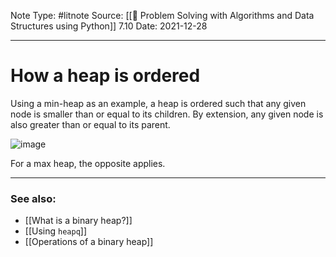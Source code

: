 Note Type: #litnote
Source: [[📖 Problem Solving with Algorithms and Data Structures using Python]] 7.10
Date: 2021-12-28

---
# How a heap is ordered
Using a min-heap as an example, a heap is ordered such that any given node is smaller than or equal to its children. By extension, any given node is also greater than or equal to its parent.

![image](https://runestone.academy/runestone/books/published/pythonds/_images/compTree.png)

For a max heap, the opposite applies.

---
### See also:
- [[What is a binary heap?]]
- [[Using `heapq`]]
- [[Operations of a binary heap]]